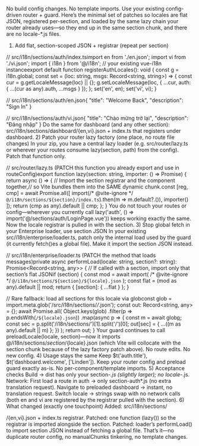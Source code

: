  No build config changes. No template imports. Use your existing config-driven router + guard. Here’s the minimal set of patches so locales are flat JSON, registered per-section, and loaded by the same lazy chain your router already uses—so they end up in the same section chunk, and there are no locale-*.js files.
1) Add flat, section-scoped JSON + registrar (repeat per section)

// src/i18n/sections/auth/index.tsimport en from './en.json';
import vi from './vi.json';
import { i18n } from '@/i18n'; // your existing vue-i18n instanceexport default function registerAuthLocales(): void {
  const g = i18n.global;
  const set = (loc: string, msgs: Record<string, string>) => {
    const cur = g.getLocaleMessage(loc) || {};
    g.setLocaleMessage(loc, { ...cur, auth: { ...(cur as any).auth, ...msgs } });
  };
  set('en', en);
  set('vi', vi);
}

// src/i18n/sections/auth/en.json{ "title": "Welcome Back", "description": "Sign In" }

// src/i18n/sections/auth/vi.json{ "title": "Chào mừng trở lại", "description": "Đăng nhập" }
Do the same for dashboard (and any other section):
src/i18n/sections/dashboard/{en,vi}.json + index.ts that registers under dashboard.
2) Patch your router lazy factory (one place, no route file changes)
In your zip, you have a central lazy loader (e.g. src/router/lazy.ts or wherever your routes consume lazy(section, path) from the config). Patch that function only.

// src/router/lazy.ts  (PATCH this function you already export and use in routeConfig)export function lazy(section: string, importer: () => Promise<any>) {
  return async () => {
    // Import the section registrar and the component together,// so Vite bundles them into the SAME dynamic chunk.const [reg, cmp] = await Promise.all([
      import(/* @vite-ignore */ `@/i18n/sections/${section}/index.ts`).then(m => m.default?.()),
      importer()
    ]);
    return (cmp as any).default || cmp;
  };
}
You do not touch your routes or config—wherever you currently call lazy('auth', () => import('@/sections/auth/LoginPage.vue')) keeps working exactly the same. Now the locale registrar is pulled in with the section.
3) Stop global fetch in your Enterprise loader, use section JSON
In your existing src/i18n/enterprise/loader.ts, patch only the internal load used by the guard (it currently fetch()es a global file). Make it import the section JSON instead.

// src/i18n/enterprise/loader.ts  (PATCH the method that loads messages)private async performLoad(locale: string, section?: string): Promise<Record<string, any>> {
  // If called with a section, import only that section’s flat JSONif (section) {
    const mod = await import(
      /* @vite-ignore */ `@/i18n/sections/${section}/${locale}.json`
    );
    const flat = (mod as any).default || mod;
    return { [section]: { ...flat } };
  }

  // Rare fallback: load all sections for this locale via globconst glob = import.meta.glob('/src/i18n/sections/*/*.json');
  const out: Record<string, any> = {};
  await Promise.all(
    Object.keys(glob)
      .filter(p => p.endsWith(`/${locale}.json`))
      .map(async p => {
        const m = await glob[p]();
        const sec = p.split('/i18n/sections/')[1].split('/')[0];
        out[sec] = { ...((m as any).default || m) };
      })
  );
  return out;
}
Your guard continues to call preloadLocale(locale, section)—now it imports @/i18n/sections/${section}/${locale}.json (which Vite will collocate with the section chunk because of the lazy factory patch above). No route edits. No new config.
4) Usage stays the same
Keep $t('auth.title'), $t('dashboard.welcome', ['Linden']).
Keep your router config and preload guard exactly as-is.
No per-component/template imports.
5) Acceptance checks
Build → dist has only your section-*.js (slightly larger); no locale-*.js.
Network:
First load a route in auth → only section-auth*.js (no extra translation request).
Navigate to preloaded dashboard → instant, no translation request.
Switch locale → strings swap with no network calls (both en and vi are registered by the registrar pulled with the section).
6) What changed (exactly one touchpoint)
Added: src/i18n/sections/<section>/{en,vi}.json + index.ts registrar.
Patched: one function (lazy()) so the registrar is imported alongside the section.
Patched: loader’s performLoad() to import section JSON instead of fetching a global file.
That’s it—no duplicate router config, no manualChunks tinkering, no template changes.